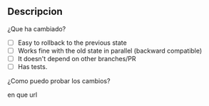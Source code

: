 ## Descripcion
¿Que ha cambiado?

- [ ] Easy to rollback to the previous state
- [ ] Works fine with the old state in parallel (backward compatible)
- [ ] It doesn't depend on other branches/PR
- [ ] Has tests.

¿Como puedo probar los cambios?

en que url
